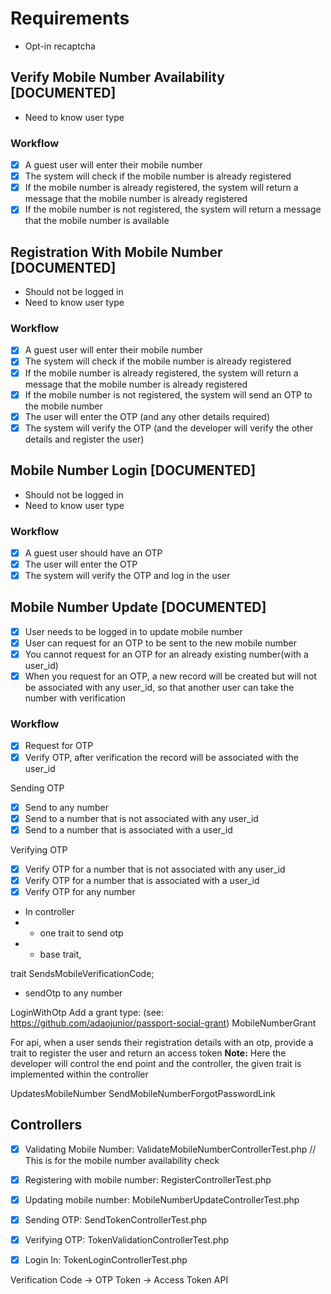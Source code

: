 
# Requirements
- Opt-in recaptcha

## Verify Mobile Number Availability [DOCUMENTED]
- Need to know user type

### Workflow
- [x] A guest user will enter their mobile number
- [x] The system will check if the mobile number is already registered
- [x] If the mobile number is already registered, the system will return a message that the mobile number is already registered
- [x] If the mobile number is not registered, the system will return a message that the mobile number is available

## Registration With Mobile Number [DOCUMENTED]
- Should not be logged in
- Need to know user type 

### Workflow
- [x] A guest user will enter their mobile number
- [x] The system will check if the mobile number is already registered
- [x] If the mobile number is already registered, the system will return a message that the mobile number is already registered
- [x] If the mobile number is not registered, the system will send an OTP to the mobile number
- [x] The user will enter the OTP (and any other details required)
- [x] The system will verify the OTP (and the developer will verify the other details and register the user)

## Mobile Number Login [DOCUMENTED]
- Should not be logged in
- Need to know user type

### Workflow
- [x] A guest user should have an OTP
- [x] The user will enter the OTP
- [x] The system will verify the OTP and log in the user

## Mobile Number Update [DOCUMENTED]
- [x] User needs to be logged in to update mobile number
- [x] User can request for an OTP to be sent to the new mobile number
- [x] You cannot request for an OTP for an already existing number(with a user_id)
- [x] When you request for an OTP, a new record will be created but will not be associated with any user_id, so that another user can take the number with verification

### Workflow
- [x] Request for OTP
- [x] Verify OTP, after verification the record will be associated with the user_id

Sending OTP
- [x] Send to any number
- [x] Send to a number that is not associated with any user_id
- [x] Send to a number that is associated with a user_id

Verifying OTP
- [x] Verify OTP for a number that is not associated with any user_id
- [x] Verify OTP for a number that is associated with a user_id
- [x] Verify OTP for any number

- In controller
- - one trait to send otp
- - base trait,

trait
SendsMobileVerificationCode;
- sendOtp to any number

LoginWithOtp
Add a grant type: (see: https://github.com/adaojunior/passport-social-grant)
MobileNumberGrant

For api, 
when a user sends their registration details with an otp,
provide a trait to register the user and return an access token
**Note:** Here the developer will control the end point and the controller, the given trait is implemented within the controller

UpdatesMobileNumber
SendMobileNumberForgotPasswordLink

## Controllers
- [x] Validating Mobile Number: ValidateMobileNumberControllerTest.php // This is for the mobile number availability check
- [x] Registering with mobile number: RegisterControllerTest.php
- [x] Updating mobile number: MobileNumberUpdateControllerTest.php
- [x] Sending OTP: SendTokenControllerTest.php
- [x] Verifying OTP: TokenValidationControllerTest.php
- [x] Login In: TokenLoginControllerTest.php


Verification Code -> OTP
Token -> Access Token API
